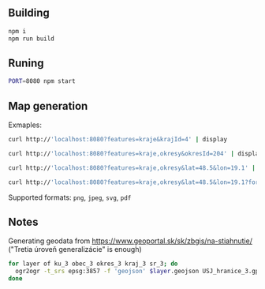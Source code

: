 ## Building

```bash
npm i
npm run build
```

## Runing

```bash
PORT=8080 npm start
```

## Map generation

Exmaples:

```bash
curl http://'localhost:8080?features=kraje&krajId=4' | display
```

```bash
curl http://'localhost:8080?features=kraje,okresy&okresId=204' | display
```

```bash
curl http://'localhost:8080?features=kraje,okresy&lat=48.5&lon=19.1' | display
```

```bash
curl http://'localhost:8080?features=kraje,okresy&lat=48.5&lon=19.1?format=svg' > map.svg
```

Supported formats: `png`, `jpeg`, `svg`, `pdf`

## Notes

Generating geodata from https://www.geoportal.sk/sk/zbgis/na-stiahnutie/ ("Tretia úroveň generalizácie" is enough)

```bash
for layer of ku_3 obec_3 okres_3 kraj_3 sr_3; do
  ogr2ogr -t_srs epsg:3857 -f 'geojson' $layer.geojson USJ_hranice_3.gpkg $layer
done
```
